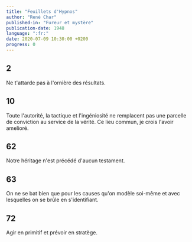 ```yaml
---
title: "Feuillets d'Hypnos"
author: "René Char"
published-in: "Fureur et mystère"
publication-date: 1948
language: ":fr:"
date: 2020-07-09 10:30:00 +0200
progress: 0
---
```


## 2
Ne t'attarde pas à l'ornière des résultats.

## 10
Toute l'autorité, la tactique et l'ingéniosité ne remplacent pas une parcelle de conviction au service de la vérité. Ce lieu commun, je crois l'avoir amelioré.

## 62
Notre héritage n'est précédé d'aucun testament.

## 63
On ne se bat bien que pour les causes qu'on modèle soi-même et avec lesquelles on se brûle en s'identifiant.

## 72
Agir en primitif et prévoir en stratège.
